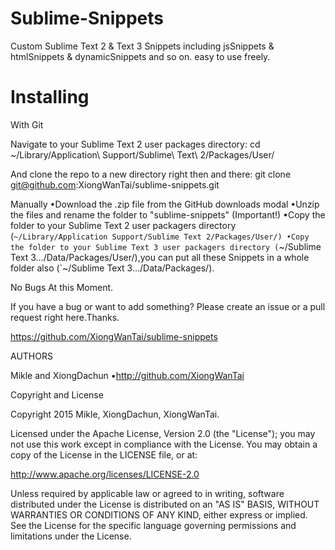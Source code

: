 # Sublime-Snippets
Custom Sublime Text 2 &amp; Text 3 Snippets including jsSnippets &amp; htmlSnippets &amp; dynamicSnippets and so on.
easy to use freely.

# Installing

With Git

Navigate to your Sublime Text 2 user packages directory:
cd ~/Library/Application\ Support/Sublime\ Text\ 2/Packages/User/


And clone the repo to a new directory right then and there:
git clone git@github.com:XiongWanTai/sublime-snippets.git


Manually
•Download the .zip file from the GitHub downloads modal
•Unzip the files and rename the folder to "sublime-snippets" (Important!)
•Copy the folder to your Sublime Text 2 user packagers directory (`~/Library/Application Support/Sublime Text 2/Packages/User/)
•Copy the folder to your Sublime Text 3 user packagers directory (`~/Sublime Text 3.../Data/Packages/User/),you can put 
all these Snippets in a whole folder also (`~/Sublime Text 3.../Data/Packages/).

No Bugs At this Moment.

If you have a bug or want to add something? Please create an issue or a pull request right here.Thanks.

https://github.com/XiongWanTai/sublime-snippets

AUTHORS

Mikle and XiongDachun
•http://github.com/XiongWanTai


Copyright and License

Copyright 2015 Mikle, XiongDachun, XiongWanTai.

Licensed under the Apache License, Version 2.0 (the "License"); you may not use this work except in compliance with the License. You may obtain a copy of the License in the LICENSE file, or at:

http://www.apache.org/licenses/LICENSE-2.0

Unless required by applicable law or agreed to in writing, software distributed under the License is distributed on an "AS IS" BASIS, WITHOUT WARRANTIES OR CONDITIONS OF ANY KIND, either express or implied. See the License for the specific language governing permissions and limitations under the License.
